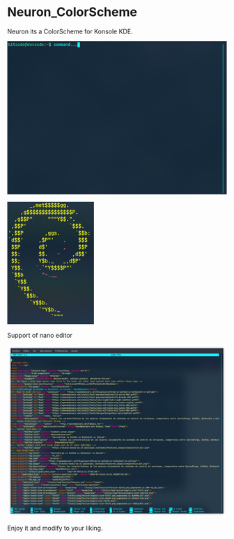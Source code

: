 # Neuron_ColorScheme

Neuron its a ColorScheme for Konsole KDE.

![Screenshot](neuron2.png)

![Screenshot](neuron3.png)

Support of nano editor

![Screenshot](neuron4.png)   

Enjoy it and modify to your liking.
